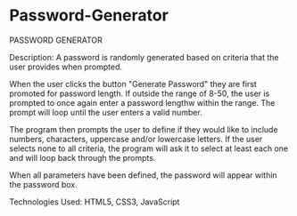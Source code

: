 # Password-Generator

PASSWORD GENERATOR

Description: A password is randomly generated based on criteria that the user provides when prompted.

When the user clicks the button "Generate Password" they are first promoted for password length. If outside the range of 8-50, the user is prompted to once again enter a password lengthw within the range. The prompt will loop until the user enters a valid number.

The program then prompts the user to define if they would like to include numbers, characters, uppercase and/or lowercase letters. If the user selects none to all criteria, the program will ask it to select at least each one and will loop back through the prompts.

When all parameters have been defined, the password will appear within the password box.



Technologies Used: HTML5, CSS3, JavaScript

